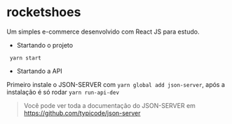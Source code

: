 # rocketshoes

Um simples e-commerce desenvolvido com React JS para estudo.

- Startando o projeto

 ``` yarn start```

- Startando a API

Primeiro instale o JSON-SERVER com ```yarn global add json-server```, após a instalação é só rodar
```yarn run-api-dev```

> Você pode ver toda a documentação do JSON-SERVER em https://github.com/typicode/json-server
